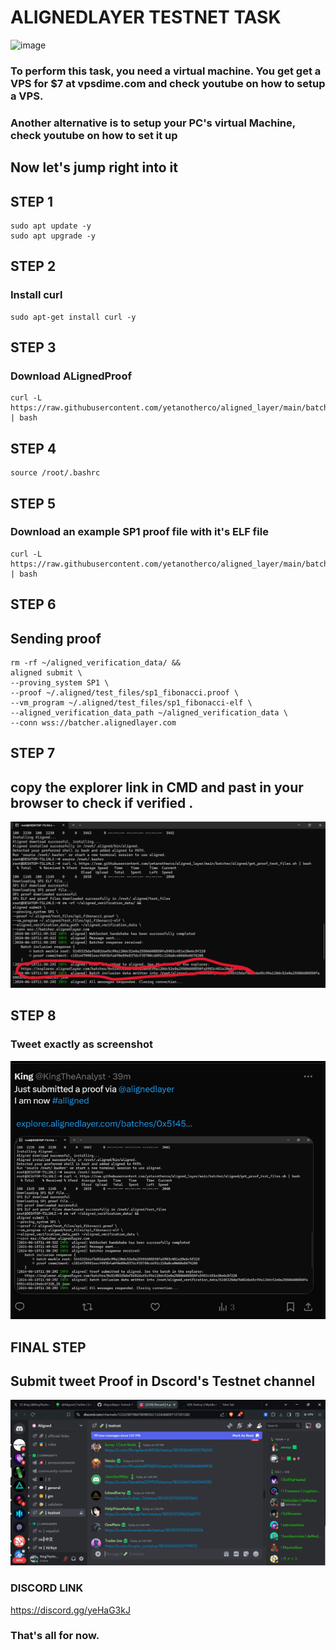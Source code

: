 # ALIGNEDLAYER TESTNET TASK
![image](https://pbs.twimg.com/profile_banners/1752189672770469888/1715971691/1500x500)

### To perform this task, you need a virtual machine. You get get a VPS for $7 at vpsdime.com and check youtube on how to setup a VPS. 

### Another alternative is to setup your PC's virtual Machine, check youtube on how to set it up

## Now let's jump right into it
## STEP 1
```
sudo apt update -y
sudo apt upgrade -y
```
## STEP 2
### Install curl 
```
sudo apt-get install curl -y
```
## STEP 3
### Download ALignedProof 

```
curl -L https://raw.githubusercontent.com/yetanotherco/aligned_layer/main/batcher/aligned/install_aligned.sh | bash
```
## STEP 4
```
source /root/.bashrc
```

## STEP 5
### Download an example SP1 proof file with it's ELF file 

```
curl -L https://raw.githubusercontent.com/yetanotherco/aligned_layer/main/batcher/aligned/get_proof_test_files.sh | bash
```

## STEP 6

## Sending proof 


```
rm -rf ~/aligned_verification_data/ &&
aligned submit \
--proving_system SP1 \
--proof ~/.aligned/test_files/sp1_fibonacci.proof \
--vm_program ~/.aligned/test_files/sp1_fibonacci-elf \
--aligned_verification_data_path ~/aligned_verification_data \
--conn wss://batcher.alignedlayer.com
```
## STEP 7
## copy the explorer link in CMD and past in your browser to check if verified . 
![image](https://github.com/KingTheAnalyst/Blockchain-Contributions/blob/main/AlignedLayer/explorer-picture)


## STEP 8
### Tweet exactly as screenshot 
![image](https://github.com/KingTheAnalyst/Blockchain-Contributions/blob/main/AlignedLayer/tweet-proof)


## FINAL STEP
## Submit tweet Proof in Dscord's Testnet channel
![image](https://github.com/KingTheAnalyst/Blockchain-Contributions/blob/main/AlignedLayer/discord-proof)


### DISCORD LINK 
https://discord.gg/yeHaG3kJ


### That's all for now.
